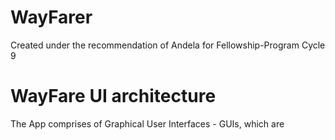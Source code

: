 # WayFarer
Created under the recommendation of Andela for Fellowship-Program Cycle 9

# WayFare UI architecture
The App comprises of Graphical User Interfaces - GUIs, which are 
